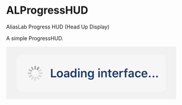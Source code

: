 # ALProgressHUD
AliasLab Progress HUD (Head Up Display)

A simple ProgressHUD.

![ProgressHub sample image](images/progress_sample.jpg)
